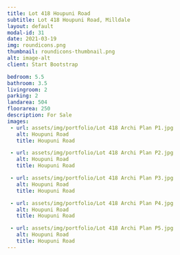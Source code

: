 ```yaml
---
title: Lot 418 Houpuni Road
subtitle: Lot 418 Houpuni Road, Milldale
layout: default
modal-id: 31
date: 2021-03-19
img: roundicons.png
thumbnail: roundicons-thumbnail.png
alt: image-alt
client: Start Bootstrap

bedroom: 5.5
bathroom: 3.5
livingroom: 2
parking: 2
landarea: 504
floorarea: 250
description: For Sale
images:
 - url: assets/img/portfolio/Lot 418 Archi Plan P1.jpg
   alt: Houpuni Road
   title: Houpuni Road

 - url: assets/img/portfolio/Lot 418 Archi Plan P2.jpg
   alt: Houpuni Road
   title: Houpuni Road

 - url: assets/img/portfolio/Lot 418 Archi Plan P3.jpg
   alt: Houpuni Road
   title: Houpuni Road

 - url: assets/img/portfolio/Lot 418 Archi Plan P4.jpg
   alt: Houpuni Road
   title: Houpuni Road

 - url: assets/img/portfolio/Lot 418 Archi Plan P5.jpg
   alt: Houpuni Road
   title: Houpuni Road
---
```

